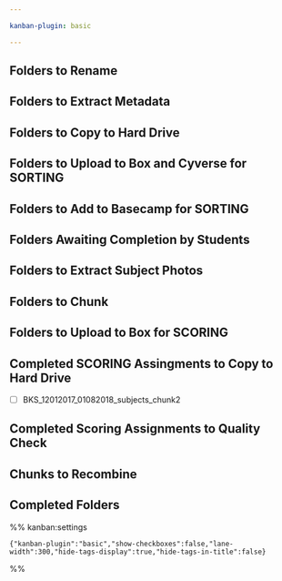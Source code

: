```yaml
---

kanban-plugin: basic

---
```


## Folders to Rename



## Folders to Extract Metadata



## Folders to Copy to Hard Drive



## Folders to Upload to Box and Cyverse for SORTING


## Folders to Add to Basecamp for SORTING


## Folders Awaiting Completion by Students



## Folders to Extract Subject Photos



## Folders to Chunk



## Folders to Upload to Box for SCORING



## Completed SCORING Assingments to Copy to Hard Drive

- [ ] BKS_12012017_01082018_subjects_chunk2


## Completed Scoring Assignments to Quality Check



## Chunks to Recombine


## Completed Folders



%% kanban:settings
```
{"kanban-plugin":"basic","show-checkboxes":false,"lane-width":300,"hide-tags-display":true,"hide-tags-in-title":false}
```
%%